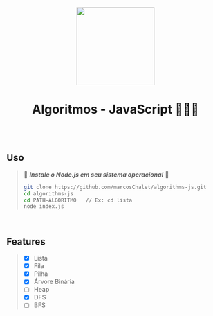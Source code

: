 <div align="center">
  <image width="180px" height="180px" src="https://user-images.githubusercontent.com/72557256/210168192-44094e5a-7e76-4ffe-a27f-e96bc3104829.png"></image>
  <h1>Algoritmos - JavaScript 🧑🏽‍💻</h1>
</div>

<br><br>

## Uso

> :cop: ***Instale o Node.js em seu sistema operacional*** :cop:
> ```sh
> git clone https://github.com/marcosChalet/algorithms-js.git
> cd algorithms-js
> cd PATH-ALGORITMO   // Ex: cd lista
> node index.js
> ```

<br>

## Features
> - [X] Lista
> - [X] Fila
> - [X] Pilha
> - [X] Árvore Binária
> - [ ] Heap
> - [X] DFS
> - [ ] BFS
